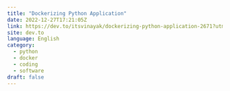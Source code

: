 ```yaml
---
title: "Dockerizing Python Application"
date: 2022-12-27T17:21:05Z
link: https://dev.to/itsvinayak/dockerizing-python-application-2671?utm_medium=RSS&utm_source=news.12bit.vn
site: dev.to
language: English
category:
  - python
  - docker
  - coding
  - software
draft: false
---
```

